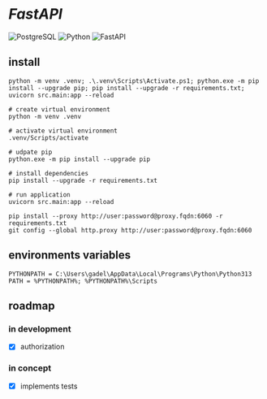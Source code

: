 # _FastAPI_

![PostgreSQL](https://img.shields.io/badge/PostgreSQL-17.5-blue?logo=postgresql)
![Python](https://img.shields.io/badge/Python-3.13.5-blue?logo=python)
![FastAPI](https://img.shields.io/badge/FastAPI-0.115.13-009688?logo=fastapi)

## install
```
python -m venv .venv; .\.venv\Scripts\Activate.ps1; python.exe -m pip install --upgrade pip; pip install --upgrade -r requirements.txt; uvicorn src.main:app --reload
```
```
# create virtual environment
python -m venv .venv

# activate virtual environment
.venv/Scripts/activate

# udpate pip
python.exe -m pip install --upgrade pip

# install dependencies
pip install --upgrade -r requirements.txt

# run application
uvicorn src.main:app --reload

pip install --proxy http://user:password@proxy.fqdn:6060 -r requirements.txt
git config --global http.proxy http://user:password@proxy.fqdn:6060
```
## environments variables
```
PYTHONPATH = C:\Users\gadel\AppData\Local\Programs\Python\Python313
PATH = %PYTHONPATH%; %PYTHONPATH%\Scripts
```

## roadmap
### in development
- [x] authorization

### in concept
- [x] implements tests